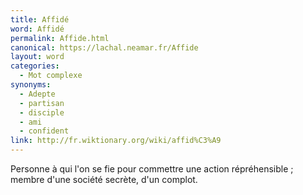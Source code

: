 ```yaml
---
title: Affidé
word: Affidé
permalink: Affide.html
canonical: https://lachal.neamar.fr/Affide
layout: word
categories:
  - Mot complexe
synonyms:
  - Adepte
  - partisan
  - disciple
  - ami
  - confident
link: http://fr.wiktionary.org/wiki/affid%C3%A9
---
```


Personne à qui l'on se fie pour commettre une action répréhensible ; membre d'une société secrète, d'un complot.

